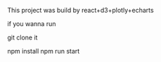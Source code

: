 This project was build by react+d3+plotly+echarts

if you wanna run

git clone it 

npm install
npm run start
